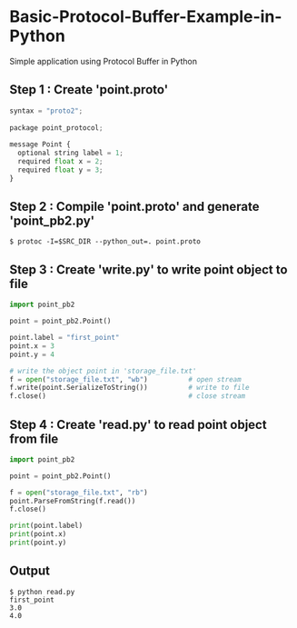 # Basic-Protocol-Buffer-Example-in-Python
Simple application using Protocol Buffer in Python

## Step 1 : Create 'point.proto' 

```python
syntax = "proto2";
 
package point_protocol;
 
message Point {
  optional string label = 1;
  required float x = 2;
  required float y = 3;
}
```

## Step 2 : Compile 'point.proto' and generate 'point_pb2.py'

```terminal
$ protoc -I=$SRC_DIR --python_out=. point.proto
```

## Step 3 : Create 'write.py' to write point object to file

```python
import point_pb2

point = point_pb2.Point()

point.label = "first_point"
point.x = 3
point.y = 4

# write the object point in 'storage_file.txt'
f = open("storage_file.txt", "wb")          # open stream
f.write(point.SerializeToString())          # write to file
f.close()                                   # close stream

```


## Step 4 : Create 'read.py' to read point object from file

```python
import point_pb2

point = point_pb2.Point()

f = open("storage_file.txt", "rb")
point.ParseFromString(f.read())
f.close()

print(point.label)
print(point.x)
print(point.y)

```

## Output
```terminal
$ python read.py
first_point
3.0
4.0
```
